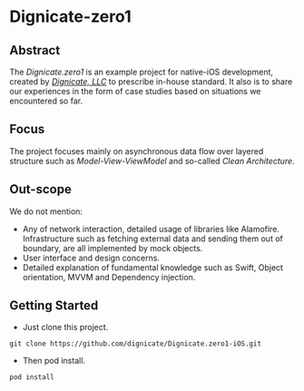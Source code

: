 # Dignicate-zero1

## Abstract
The _Dignicate.zero1_ is an example project for native-iOS development, created by _[Dignicate, LLC](https://dignicate.com)_ to prescribe in-house standard. 
It also is to share our experiences in the form of case studies based on situations we encountered so far.

## Focus
The project focuses mainly on asynchronous data flow over layered structure such as _Model-View-ViewModel_ and so-called _Clean Architecture_.

## Out-scope
We do not mention: 
* Any of network interaction, detailed usage of libraries like Alamofire. Infrastructure such as fetching external data and sending them out of boundary, are all implemented by mock objects.
* User interface and design concerns.
* Detailed explanation of fundamental knowledge such as Swift, Object orientation, MVVM and Dependency injection.

## Getting Started
* Just clone this project.
```
git clone https://github.com/dignicate/Dignicate.zero1-iOS.git
```
* Then pod install.
```
pod install
```
